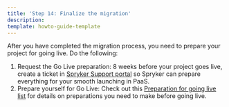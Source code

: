 ```yaml
---
title: 'Step 14: Finalize the migration'
description: 
template: howto-guide-template
---
```


After you have completed the migration process, you need to prepare your project for going live. 
Do the following:
1. Request the Go Live preparation: 8 weeks before your project goes live, create a ticket in [Spryker Support portal](https://support.spryker.com/) so Spryker can prepare everything for your smooth launching in PaaS.
2. Prepare yourself for Go Live: Check out this [Preparation for going live list](docs/ca/dev/preparation-for-going-live.html#eight-weeks-before-go-live) for details on preparations you need to make before going live.
